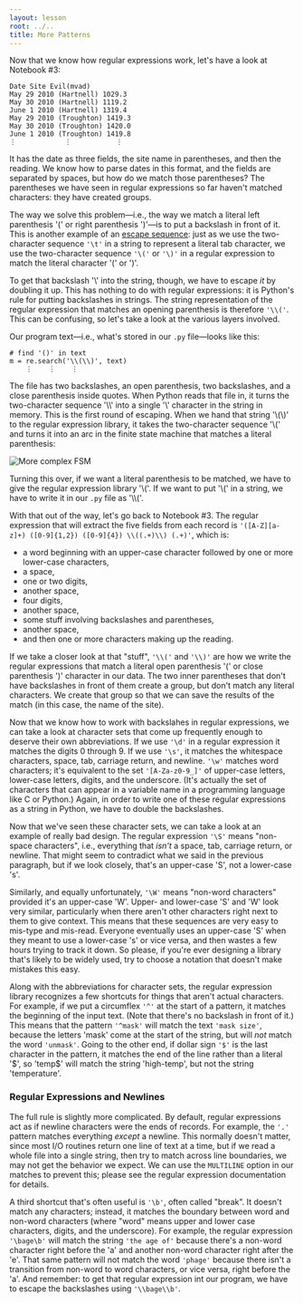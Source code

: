 ```yaml
---
layout: lesson
root: ../..
title: More Patterns
---
```


Now that we know how regular expressions work, let's have a look at
Notebook \#3:

    Date Site Evil(mvad)
    May 29 2010 (Hartnell) 1029.3
    May 30 2010 (Hartnell) 1119.2
    June 1 2010 (Hartnell) 1319.4
    May 29 2010 (Troughton) 1419.3
    May 30 2010 (Troughton) 1420.0
    June 1 2010 (Troughton) 1419.8
    ⋮            ⋮           ⋮

It has the date as three fields, the site name in parentheses, and then
the reading. We know how to parse dates in this format, and the fields
are separated by spaces, but how do we match those parentheses? The
parentheses we have seen in regular expressions so far haven't matched
characters: they have created groups.

The way we solve this problem—i.e., the way we match a literal left
parenthesis '(' or right parenthesis ')'—is to put a backslash in front
of it. This is another example of an [escape
sequence](../../gloss.html#escape-sequence): just as we use the
two-character sequence `'\t'` in a string to represent a literal tab
character, we use the two-character sequence `'\('` or `'\)'` in a
regular expression to match the literal character '(' or ')'.

To get that backslash '\\' into the string, though, we have to escape
*it* by doubling it up. This has nothing to do with regular expressions:
it is Python's rule for putting backslashes in strings. The string
representation of the regular expression that matches an opening
parenthesis is therefore `'\\('`. This can be confusing, so let's take a
look at the various layers involved.

Our program text—i.e., what's stored in our `.py` file—looks like this:

~~~
# find '()' in text
m = re.search('\\(\\)', text)
    ⋮    ⋮    ⋮
~~~

The file has two backslashes, an open parenthesis, two backslashes, and
a close parenthesis inside quotes. When Python reads that file in, it turns the two-character sequence
'\\\\' into a single '\\' character in the string in memory. This is the
first round of escaping. When we hand that string '\\(\\)' to the regular expression library, it
takes the two-character sequence '\\(' and turns it into an arc in the
finite state machine that matches a literal parenthesis:

![More complex FSM](../img/regexp/fsm-match-parentheses.png)

Turning this over, if we want a literal parenthesis to be matched, we
have to give the regular expression library '\\('. If we want to put
'\\(' in a string, we have to write it in our `.py` file as '\\\\('.

With that out of the way, let's go back to Notebook \#3. The regular
expression that will extract the five fields from each record is
`'([A-Z][a-z]+) ([0-9]{1,2}) ([0-9]{4}) \\((.+)\\) (.+)'`, which is:

-   a word beginning with an upper-case character followed by one or
    more lower-case characters,
-   a space,
-   one or two digits,
-   another space,
-   four digits,
-   another space,
-   some stuff involving backslashes and parentheses,
-   another space,
-   and then one or more characters making up the reading.

If we take a closer look at that "stuff", `'\\('` and `'\\)'` are how we
write the regular expressions that match a literal open parenthesis '('
or close parenthesis ')' character in our data. The two inner
parentheses that don't have backslashes in front of them create a group,
but don't match any literal characters. We create that group so that we
can save the results of the match (in this case, the name of the site).

Now that we know how to work with backslahes in regular expressions, we
can take a look at character sets that come up frequently enough to
deserve their own abbreviations. If we use `'\d'` in a regular
expression it matches the digits 0 through 9. If we use `'\s'`, it
matches the whitespace characters, space, tab, carriage return, and
newline. `'\w'` matches word characters; it's equivalent to the set
`'[A-Za-z0-9_]'` of upper-case letters, lower-case letters, digits, and
the underscore. (It's actually the set of characters that can appear in
a variable name in a programming language like C or Python.) Again, in
order to write one of these regular expressions as a string in Python,
we have to double the backslashes.

Now that we've seen these character sets, we can take a look at an
example of really bad design. The regular expression `'\S'` means
"non-space characters", i.e., everything that *isn't* a space, tab,
carriage return, or newline. That might seem to contradict what we said
in the previous paragraph, but if we look closely, that's an upper-case
'S', not a lower-case 's'.

Similarly, and equally unfortunately, `'\W'` means "non-word characters"
provided it's an upper-case 'W'. Upper- and lower-case 'S' and 'W' look
very similar, particularly when there aren't other characters right next
to them to give context. This means that these sequences are very easy
to mis-type and mis-read. Everyone eventually uses an upper-case 'S'
when they meant to use a lower-case 's' or vice versa, and then wastes a
few hours trying to track it down. So please, if you're ever designing a
library that's likely to be widely used, try to choose a notation that
doesn't make mistakes this easy.

Along with the abbreviations for character sets, the regular expression
library recognizes a few shortcuts for things that aren't actual
characters. For example, if we put a circumflex `'^'` at the start of a
pattern, it matches the beginning of the input text. (Note that there's
no backslash in front of it.) This means that the pattern `'^mask'` will
match the text `'mask size'`, because the letters 'mask' come at the
start of the string, but will *not* match the word `'unmask'`. Going to
the other end, if dollar sign `'$'` is the last character in the
pattern, it matches the end of the line rather than a literal '\$', so
'temp\$' will match the string 'high-temp', but not the string
'temperature'.

### Regular Expressions and Newlines

The full rule is slightly more complicated. By default, regular
expressions act as if newline characters were the ends of records. For
example, the `'.'` pattern matches everything *except* a newline. This
normally doesn't matter, since most I/O routines return one line of text
at a time, but if we read a whole file into a single string, then try to
match across line boundaries, we may not get the behavior we expect. We
can use the `MULTILINE` option in our matches to prevent this; please
see the regular expression documentation for details.

A third shortcut that's often useful is `'\b'`, often called "break". It
doesn't match any characters; instead, it matches the boundary between
word and non-word characters (where "word" means upper and lower case
characters, digits, and the underscore). For example, the regular
expression `'\bage\b'` will match the string `'the age of'` because
there's a non-word character right before the 'a' and another non-word
character right after the 'e'. That same pattern will not match the word
`'phage'` because there isn't a transition from non-word to word
characters, or vice versa, right before the 'a'. And remember: to get
that regular expression int our program, we have to escape the
backslashes using `'\\bage\\b'`.
